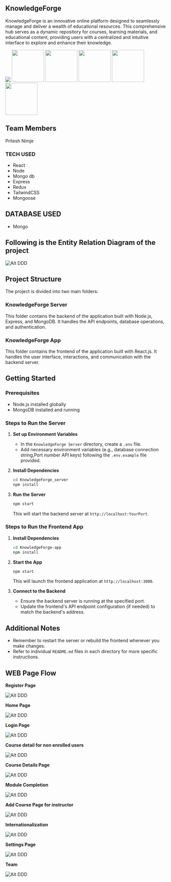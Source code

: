 ## KnowledgeForge

KnowledgeForge is an innovative online platform designed to seamlessly manage and deliver a wealth of educational resources. This comprehensive hub serves as a dynamic repository for courses, learning materials, and educational content, providing users with a centralized and intuitive interface to explore and enhance their knowledge.



<p float="left">
  <img src="https://img.shields.io/badge/JavaScript-F7DF1E?style=for-the-badge&logo=javascript&logoColor=black" />
  <img src="https://img.shields.io/badge/React-20232A?style=for-the-badge&logo=react&logoColor=61DAFB" width="100" /> 
  <img src="https://img.shields.io/badge/Node.js-43853D?style=for-the-badge&logo=node.js&logoColor=white" width="100" />
  <img src="https://img.shields.io/badge/MongoDB-4EA94B?style=for-the-badge&logo=mongodb&logoColor=white" width="100" />
  <img src="https://img.shields.io/badge/Express.js-000000?style=for-the-badge&logo=express&logoColor=white" width="100" />
  <img src="https://img.shields.io/badge/Redux-593D88?style=for-the-badge&logo=redux&logoColor=white" width="100" />
</p>

## Team Members

Pritesh Nimje <br>

### TECH USED
-   React
-   Node
-   Mongo db
-   Express
-   Redux
-   TailwindCSS
-   Mongoose

## DATABASE USED
- Mongo



## Following is the Entity Relation Diagram of the project

![Alt DDD](assets/KnowledgeForge.jpeg)

## Project Structure

The project is divided into two main folders:

### KnowledgeForge Server

This folder contains the backend of the application built with Node.js, Express, and MongoDB. It handles the API endpoints, database operations, and authentication.

### KnowledgeForge App

This folder contains the frontend of the application built with React.js. It handles the user interface, interactions, and communication with the backend server.

## Getting Started

### Prerequisites

- Node.js installed globally
- MongoDB installed and running

### Steps to Run the Server

1. **Set up Environment Variables**

    - In the `KnowledgeForge Server` directory, create a `.env` file.
    - Add necessary environment variables (e.g., database connection string,Port number API keys) following the `.env.example` file provided.

2. **Install Dependencies**

   ```bash
   cd KnowledgeForge_server
   npm install
   ```

3. **Run the Server**
   ```bash
   npm start
   ```
   This will start the backend server at `http://localhost:YourPort`.

### Steps to Run the Frontend App

1. **Install Dependencies**

   ```bash
   cd KnowledgeForge-app
   npm install
   ```

2. **Start the App**

   ```bash
   npm start
   ```

   This will launch the frontend application at `http://localhost:3000`.

3. **Connect to the Backend**
    - Ensure the backend server is running at the specified port.
    - Update the frontend's API endpoint configuration (if needed) to match the backend's address.

## Additional Notes

- Remember to restart the server or rebuild the frontend whenever you make changes.
- Refer to individual `README.md` files in each directory for more specific instructions.

## WEB Page Flow

**Register Page**

![Alt DDD](assets/RegisterPage.png)

**Home Page**

![Alt DDD](assets/HomePage.png)

**Login Page**

![Alt DDD](assets/LoginPage.png)

**Course detail for non enrolled users**

![Alt DDD](assets/EnrollNow.png)

**Course Details Page**

![Alt DDD](assets/CourseDetails.png)

**Module Completion**

![Alt DDD](assets/ModuleCompleted.png)

**Add Course Page for instructor**

![Alt DDD](assets/AddCourse.png)

**Internationalization**

![Alt DDD](assets/Internationalization.png)

**Settings Page**

![Alt DDD](assets/Settings.png)

**Team**

![Alt DDD](assets/Team.png)
